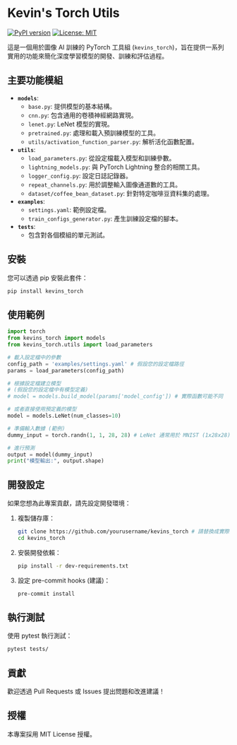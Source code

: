 # Kevin's Torch Utils

[![PyPI version](https://badge.fury.io/py/kevins_torch.svg)](https://badge.fury.io/py/kevins_torch)
[![License: MIT](https://img.shields.io/badge/License-MIT-yellow.svg)](https://opensource.org/licenses/MIT)

這是一個用於圖像 AI 訓練的 PyTorch 工具組 (`kevins_torch`)，旨在提供一系列實用的功能來簡化深度學習模型的開發、訓練和評估過程。

## 主要功能模組

*   **`models`**:
    *   `base.py`: 提供模型的基本結構。
    *   `cnn.py`: 包含通用的卷積神經網路實現。
    *   `lenet.py`: LeNet 模型的實現。
    *   `pretrained.py`: 處理和載入預訓練模型的工具。
    *   `utils/activation_function_parser.py`: 解析活化函數配置。
*   **`utils`**:
    *   `load_parameters.py`: 從設定檔載入模型和訓練參數。
    *   `lightning_models.py`: 與 PyTorch Lightning 整合的相關工具。
    *   `logger_config.py`: 設定日誌記錄器。
    *   `repeat_channels.py`: 用於調整輸入圖像通道數的工具。
    *   `dataset/coffee_bean_dataset.py`: 針對特定咖啡豆資料集的處理。
*   **`examples`**:
    *   `settings.yaml`: 範例設定檔。
    *   `train_configs_generator.py`: 產生訓練設定檔的腳本。
*   **`tests`**:
    *   包含對各個模組的單元測試。

## 安裝

您可以透過 pip 安裝此套件：

```bash
pip install kevins_torch
```

## 使用範例

```python
import torch
from kevins_torch import models
from kevins_torch.utils import load_parameters

# 載入設定檔中的參數
config_path = 'examples/settings.yaml' # 假設您的設定檔路徑
params = load_parameters(config_path)

# 根據設定檔建立模型
# (假設您的設定檔中有模型定義)
# model = models.build_model(params['model_config']) # 實際函數可能不同

# 或者直接使用預定義的模型
model = models.LeNet(num_classes=10)

# 準備輸入數據 (範例)
dummy_input = torch.randn(1, 1, 28, 28) # LeNet 通常用於 MNIST (1x28x28)

# 進行預測
output = model(dummy_input)
print("模型輸出:", output.shape)
```

## 開發設定

如果您想為此專案貢獻，請先設定開發環境：

1.  複製儲存庫：
    ```bash
    git clone https://github.com/yourusername/kevins_torch # 請替換成實際的儲存庫 URL
    cd kevins_torch
    ```
2.  安裝開發依賴：
    ```bash
    pip install -r dev-requirements.txt
    ```
3.  設定 pre-commit hooks (建議)：
    ```bash
    pre-commit install
    ```

## 執行測試

使用 pytest 執行測試：

```bash
pytest tests/
```

## 貢獻

歡迎透過 Pull Requests 或 Issues 提出問題和改進建議！

## 授權

本專案採用 MIT License 授權。
